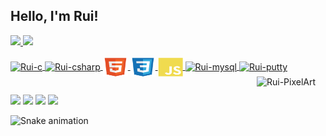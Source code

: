 ## Hello, I'm Rui!
 <div>
  <a href="https://github.com/Ruimmp">
  <img height="180em" src="https://github-readme-stats.vercel.app/api?username=Ruimmp&show_icons=true&theme=tokyonight&include_all_commits=true&count_private=true"/>
  <img height="180em" src="https://github-readme-stats.vercel.app/api/top-langs/?username=Ruimmp&layout=compact&langs_count=7&theme=tokyonight"/>
</div>

<div style="display: inline_block"><br>
  <img align="center" alt="Rui-c" height="30" width="40" src="https://cdn.jsdelivr.net/gh/devicons/devicon/icons/c/c-original.svg"/>
  <img align="center" alt="Rui-csharp" height="30" width="40" src="https://cdn.jsdelivr.net/gh/devicons/devicon/icons/csharp/csharp-original.svg"/>
  <img align="center" alt="Rui-html5" height="30" width="40" src="https://raw.githubusercontent.com/devicons/devicon/master/icons/html5/html5-original.svg">
  <img align="center" alt="Rui-css3" height="30" width="40" src="https://raw.githubusercontent.com/devicons/devicon/master/icons/css3/css3-original.svg">
  <img align="center" alt="Rui-javascript" height="30" width="40" src="https://raw.githubusercontent.com/devicons/devicon/master/icons/javascript/javascript-plain.svg">
  <img align="center" alt="Rui-mysql" height="30" width="40" src="https://cdn.jsdelivr.net/gh/devicons/devicon/icons/mysql/mysql-original.svg"/>
  <img align="center" alt="Rui-putty" height="30" width="40" src="https://cdn.jsdelivr.net/gh/devicons/devicon/icons/putty/putty-original.svg"/>
  
  <img align="right" alt="Rui-PixelArt" src="https://cdn.discordapp.com/attachments/855772160931921920/886732239805747271/Rui.png" width="110">
  <!--
  <img align="center" alt="Rui-php" height="30" width="40" src="https://cdn.jsdelivr.net/gh/devicons/devicon/icons/php/php-original.svg" />
  <img align="center" alt="Rui-java" height="30" width="40" src="https://cdn.jsdelivr.net/gh/devicons/devicon/icons/java/java-original.svg" />
  -->

</div>
  
  ## 
  
<div>
  <a href="https://www.youtube.com/channel/UCp7TYN2yA6tPmva2Eq0LzrA" target="_blank"><img src="https://img.shields.io/badge/YouTube-FF0000?style=for-the-badge&logo=youtube&logoColor=white" target="_blank"></a>
  <a href="https://music.youtube.com/channel/UCp7TYN2yA6tPmva2Eq0LzrA"><img src="https://img.shields.io/badge/YouTube_Music-FF0000?style=for-the-badge&logo=youtube-music&logoColor=white" target="_blank"></a>
  <a href = "mailto:ruimmpereira2002@gmail.com"><img src="https://img.shields.io/badge/-Gmail-%23333?style=for-the-badge&logo=gmail&logoColor=white" target="_blank"></a>
  <a href="https://www.crunchyroll.com/user/Ruimmp"><img src="https://img.shields.io/badge/Crunchyroll-F47521?style=for-the-badge&logo=crunchyroll&logoColor=white" target="_blank"></a>
 
  ![Snake animation](https://github.com/Ruimmp/Ruimmp/blob/output/github-contribution-grid-snake.svg)
  
</div>
  
<!--
  <a href="https://instagram.com/username" target="_blank"><img src="https://img.shields.io/badge/-Instagram-%23E4405F?style=for-the-badge&logo=instagram&logoColor=white" target="_blank"></a>
  <a href="https://www.twitch.tv/rafaballerinii" target="_blank"><img src="https://img.shields.io/badge/Twitch-9146FF?style=for-the-badge&logo=twitch&logoColor=white" target="_blank"></a>
  <a href="https://discord.gg/invitecode" target="_blank"><img src="https://img.shields.io/badge/Discord-7289DA?style=for-the-badge&logo=discord&logoColor=white" target="_blank"></a> 
-->
